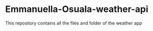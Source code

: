 # Emmanuella-Osuala-weather-api
This repository contains all the files and folder of the weather app
